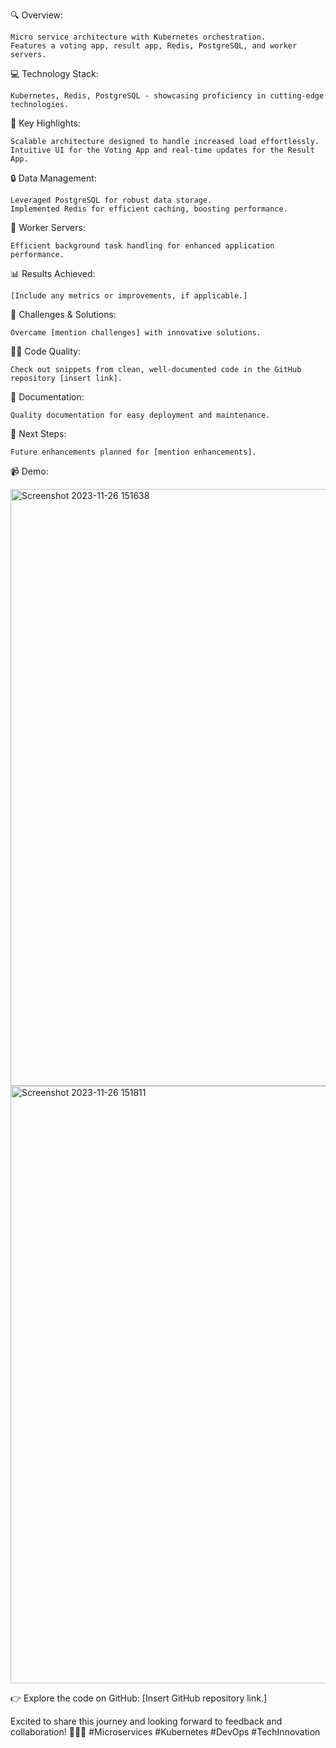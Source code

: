 
🔍 Overview:

    Micro service architecture with Kubernetes orchestration.
    Features a voting app, result app, Redis, PostgreSQL, and worker servers.

💻 Technology Stack:

    Kubernetes, Redis, PostgreSQL - showcasing proficiency in cutting-edge technologies.

🌟 Key Highlights:

    Scalable architecture designed to handle increased load effortlessly.
    Intuitive UI for the Voting App and real-time updates for the Result App.

🔒 Data Management:

    Leveraged PostgreSQL for robust data storage.
    Implemented Redis for efficient caching, boosting performance.

🚀 Worker Servers:

    Efficient background task handling for enhanced application performance.

📊 Results Achieved:

    [Include any metrics or improvements, if applicable.]

🤯 Challenges & Solutions:

    Overcame [mention challenges] with innovative solutions.

👩‍💻 Code Quality:

    Check out snippets from clean, well-documented code in the GitHub repository [insert link].

📖 Documentation:

    Quality documentation for easy deployment and maintenance.

🚀 Next Steps:

    Future enhancements planned for [mention enhancements].

📹 Demo: 


<img width="955" alt="Screenshot 2023-11-26 151638" src="https://github.com/vvsinan/Kube-Votting-App/assets/100231044/99bcf70e-636b-42d5-99ff-7f48e6d73eb4">
<img width="956" alt="Screenshot 2023-11-26 151811" src="https://github.com/vvsinan/Kube-Votting-App/assets/100231044/9dee7064-199b-48ef-beec-153f472b00c3">

👉 Explore the code on GitHub: [Insert GitHub repository link.]

Excited to share this journey and looking forward to feedback and collaboration! 🚀👨‍💻 #Microservices #Kubernetes #DevOps #TechInnovation

